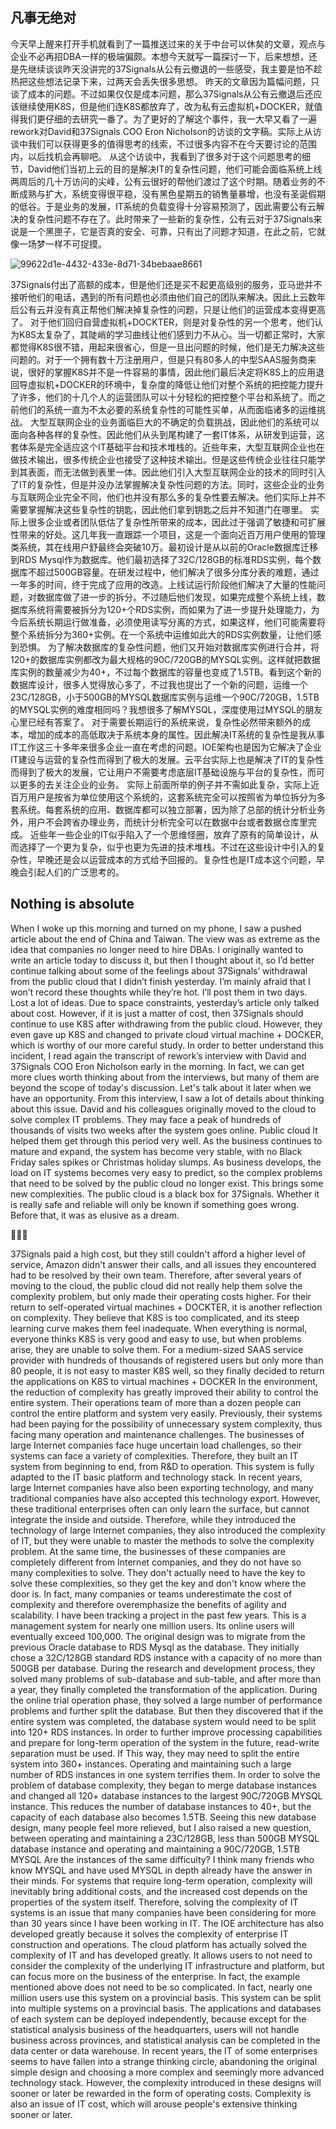 ## 凡事无绝对

今天早上醒来打开手机就看到了一篇推送过来的关于中台可以休矣的文章，观点与企业不必再招DBA一样的极端偏颇。本想今天就写一篇探讨一下，后来想想，还是先继续谈谈昨天没讲完的37Signals从公有云撤退的一些感受，我主要是怕不趁热把这些想法记录下来，过两天会丢失很多思想。 昨天的文章因为篇幅问题，只谈了成本的问题。不过如果仅仅是成本问题，那么37Signals从公有云撤退后还应该继续使用K8S，但是他们连K8S都放弃了，改为私有云虚拟机+DOCKER，就值得我们更仔细的去研究一番了。为了更好的了解这个事件，我一大早又看了一遍rework对David和37Signals COO Eron Nicholson的访谈的文字稿。实际上从访谈中我们可以获得更多的值得思考的线索，不过很多内容不在今天要讨论的范围内，以后找机会再聊吧。 从这个访谈中，我看到了很多对于这个问题思考的细节，David他们当初上云的目的是解决IT的复杂性问题，他们可能会面临系统上线两周后的几十万访问的尖峰，公有云很好的帮他们渡过了这个时期。随着业务的不断成熟与扩大，系统变得很平稳，没有黑色星期五的销售量暴增，也没有圣诞假期的低谷。于是业务的发展，IT系统的负载变得十分容易预测了，因此需要公有云解决的复杂性问题不存在了。此时带来了一些新的复杂性，公有云对于37Signals来说是一个黑匣子，它是否真的安全、可靠，只有出了问题才知道，在此之前，它就像一场梦一样不可捉摸。

<img src="./images/99622d1e-4432-433e-8d71-34bebaae8661.png" title="" alt="99622d1e-4432-433e-8d71-34bebaae8661" data-align="center">

37Signals付出了高额的成本，但是他们还是买不起更高级别的服务，亚马逊并不接听他们的电话，遇到的所有问题也必须由他们自己的团队来解决。因此上云数年后公有云并没有真正帮他们解决掉复杂性的问题，只是让他们的运营成本变得更高了。
对于他们回归自营虚拟机+DOCKTER，则是对复杂性的另一个思考，他们认为K8S太复杂了，其陡峭的学习曲线让他们感到力不从心。当一切都正常时，大家都觉得K8S很不错，用起来很省心，但是一旦出问题的时候，他们是无力解决这些问题的。对于一个拥有数十万注册用户，但是只有80多人的中型SAAS服务商来说，很好的掌握K8S并不是一件容易的事情，因此他们最后决定将K8S上的应用退回导虚拟机+DOCKER的环境中，复杂度的降低让他们对整个系统的把控能力提升了许多，他们的十几个人的运营团队可以十分轻松的把控整个平台和系统了。而之前他们的系统一直为不太必要的系统复杂性的可能性买单，从而面临诸多的运维挑战。
大型互联网企业的业务面临巨大的不确定的负载挑战，因此他们的系统可以面向各种各样的复杂性。因此他们从头到尾构建了一套IT体系，从研发到运营，这套体系是完全适应这个IT基础平台和技术堆栈的。近些年来，大型互联网企业也在做技术输出，很多传统企业也接受了这种技术输出。但是这些传统企业往往只能学到其表面，而无法做到表里一体。因此他们引入大型互联网企业的技术的同时引入了IT的复杂性，但是并没办法掌握解决复杂性问题的方法。同时，这些企业的业务与互联网企业完全不同，他们也并没有那么多的复杂性要去解决。他们实际上并不需要掌握解决这些复杂性的钥匙，因此他们拿到钥匙之后并不知道门在哪里。
实际上很多企业或者团队低估了复杂性所带来的成本，因此过于强调了敏捷和可扩展性带来的好处。这几年我一直跟踪一个项目，这是一个面向近百万用户使用的管理类系统，其在线用户舒最终会突破10万。最初设计是从以前的Oracle数据库迁移到RDS Mysql作为数据库。他们最初选择了32C/128GB的标准RDS实例，每个数据库不超过500GB容量。在研发过程中，他们解决了很多分库分表的难题，通过一年多的时间，终于完成了应用的改造。上线试运行阶段他们解决了大量的性能问题，对数据库做了进一步的拆分。不过随后他们发现，如果完成整个系统上线，数据库系统将需要被拆分为120+个RDS实例，而如果为了进一步提升处理能力，为今后系统长期运行做准备，必须使用读写分离的方式，如果这样，他们可能需要将整个系统拆分为360+实例。在一个系统中运维如此大的RDS实例数量，让他们感到恐惧。
为了解决数据库的复杂性问题，他们又开始对数据库实例进行合并，将120+的数据库实例都改为最大规格的90C/720GB的MYSQL实例。这样就把数据库实例的数量减少为40+，不过每个数据库的容量也变成了1.5TB。看到这个新的数据库设计，很多人觉得放心多了，不过我也提出了一个新的问题，运维一个23C/128GB，小于500GB的MYSQL数据库实例与运维一个90C/720GB，1.5TB的MYSQL实例的难度相同吗？我想很多了解MYSQL，深度使用过MYSQL的朋友心里已经有答案了。
对于需要长期运行的系统来说，复杂性必然带来额外的成本，增加的成本的高低取决于系统本身的属性。因此解决IT系统的复杂性是我从事IT工作这三十多年来很多企业一直在考虑的问题。IOE架构也是因为它解决了企业IT建设与运营的复杂性而得到了极大的发展。云平台实际上也是解决了IT的复杂性而得到了极大的发展，它让用户不需要考虑底层IT基础设施与平台的复杂性，而可以更多的去关注企业的业务。
实际上前面所举的例子并不需如此复杂，实际上近百万用户是按省为单位使用这个系统的，这套系统完全可以按照省为单位拆分为多套系统。每套系统的应用、数据库都可以独立部署，因为除了总部的统计分析业务外，用户不会跨省办理业务，而统计分析完全可以在数据中台或者数据仓库里完成。
近些年一些企业的IT似乎陷入了一个思维怪圈，放弃了原有的简单设计，从而选择了一个更为复杂，似乎也更为先进的技术堆栈。不过在这些设计中引入的复杂性，早晚还是会以运营成本的方式给予回报的。复杂性也是IT成本这个问题，早晚会引起人们的广泛思考的。





## Nothing is absolute

When I woke up this morning and turned on my phone, I saw a pushed article about the end of China and Taiwan. The view was as extreme as the idea that companies no longer need to hire DBAs. I originally wanted to write an article today to discuss it, but then I thought about it, so I’d better continue talking about some of the feelings about 37Signals’ withdrawal from the public cloud that I didn’t finish yesterday. I’m mainly afraid that I won’t record these thoughts while they’re hot. I’ll post them in two days. Lost a lot of ideas. Due to space constraints, yesterday’s article only talked about cost. However, if it is just a matter of cost, then 37Signals should continue to use K8S after withdrawing from the public cloud. However, they even gave up K8S and changed to private cloud virtual machine + DOCKER, which is worthy of our more careful study. In order to better understand this incident, I read again the transcript of rework’s interview with David and 37Signals COO Eron Nicholson early in the morning. In fact, we can get more clues worth thinking about from the interviews, but many of them are beyond the scope of today's discussion. Let's talk about it later when we have an opportunity. From this interview, I saw a lot of details about thinking about this issue. David and his colleagues originally moved to the cloud to solve complex IT problems. They may face a peak of hundreds of thousands of visits two weeks after the system goes online. Public cloud It helped them get through this period very well. As the business continues to mature and expand, the system has become very stable, with no Black Friday sales spikes or Christmas holiday slumps. As business develops, the load on IT systems becomes very easy to predict, so the complex problems that need to be solved by the public cloud no longer exist. This brings some new complexities. The public cloud is a black box for 37Signals. Whether it is really safe and reliable will only be known if something goes wrong. Before that, it was as elusive as a dream.



37Signals paid a high cost, but they still couldn't afford a higher level of service, Amazon didn't answer their calls, and all issues they encountered had to be resolved by their own team. Therefore, after several years of moving to the cloud, the public cloud did not really help them solve the complexity problem, but only made their operating costs higher. For their return to self-operated virtual machines + DOCKTER, it is another reflection on complexity. They believe that K8S is too complicated, and its steep learning curve makes them feel inadequate. When everything is normal, everyone thinks K8S is very good and easy to use, but when problems arise, they are unable to solve them. For a medium-sized SAAS service provider with hundreds of thousands of registered users but only more than 80 people, it is not easy to master K8S well, so they finally decided to return the applications on K8S to virtual machines + DOCKER In the environment, the reduction of complexity has greatly improved their ability to control the entire system. Their operations team of more than a dozen people can control the entire platform and system very easily. Previously, their systems had been paying for the possibility of unnecessary system complexity, thus facing many operation and maintenance challenges. The businesses of large Internet companies face huge uncertain load challenges, so their systems can face a variety of complexities. Therefore, they built an IT system from beginning to end, from R&D to operation. This system is fully adapted to the IT basic platform and technology stack. In recent years, large Internet companies have also been exporting technology, and many traditional companies have also accepted this technology export. However, these traditional enterprises often can only learn the surface, but cannot integrate the inside and outside. Therefore, while they introduced the technology of large Internet companies, they also introduced the complexity of IT, but they were unable to master the methods to solve the complexity problem. At the same time, the businesses of these companies are completely different from Internet companies, and they do not have so many complexities to solve. They don't actually need to have the key to solve these complexities, so they get the key and don't know where the door is. In fact, many companies or teams underestimate the cost of complexity and therefore overemphasize the benefits of agility and scalability. I have been tracking a project in the past few years. This is a management system for nearly one million users. Its online users will eventually exceed 100,000. The original design was to migrate from the previous Oracle database to RDS Mysql as the database. They initially chose a 32C/128GB standard RDS instance with a capacity of no more than 500GB per database. During the research and development process, they solved many problems of sub-database and sub-table, and after more than a year, they finally completed the transformation of the application. During the online trial operation phase, they solved a large number of performance problems and further split the database. But then they discovered that if the entire system was completed, the database system would need to be split into 120+ RDS instances. In order to further improve processing capabilities and prepare for long-term operation of the system in the future, read-write separation must be used. If This way, they may need to split the entire system into 360+ instances. Operating and maintaining such a large number of RDS instances in one system terrifies them. In order to solve the problem of database complexity, they began to merge database instances and changed all 120+ database instances to the largest 90C/720GB MYSQL instance. This reduces the number of database instances to 40+, but the capacity of each database also becomes 1.5TB. Seeing this new database design, many people feel more relieved, but I also raised a new question, between operating and maintaining a 23C/128GB, less than 500GB MYSQL database instance and operating and maintaining a 90C/720GB, 1.5TB MYSQL Are the instances of the same difficulty? I think many friends who know MYSQL and have used MYSQL in depth already have the answer in their minds. For systems that require long-term operation, complexity will inevitably bring additional costs, and the increased cost depends on the properties of the system itself. Therefore, solving the complexity of IT systems is an issue that many companies have been considering for more than 30 years since I have been working in IT. The IOE architecture has also developed greatly because it solves the complexity of enterprise IT construction and operations. The cloud platform has actually solved the complexity of IT and has developed greatly. It allows users to not need to consider the complexity of the underlying IT infrastructure and platform, but can focus more on the business of the enterprise. In fact, the example mentioned above does not need to be so complicated. In fact, nearly one million users use this system on a provincial basis. This system can be split into multiple systems on a provincial basis. The applications and databases of each system can be deployed independently, because except for the statistical analysis business of the headquarters, users will not handle business across provinces, and statistical analysis can be completed in the data center or data warehouse. In recent years, the IT of some enterprises seems to have fallen into a strange thinking circle, abandoning the original simple design and choosing a more complex and seemingly more advanced technology stack. However, the complexity introduced in these designs will sooner or later be rewarded in the form of operating costs. Complexity is also an issue of IT cost, which will arouse people's extensive thinking sooner or later.
